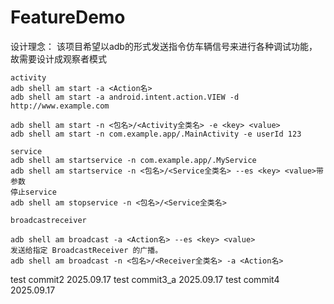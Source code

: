 # FeatureDemo
设计理念：
该项目希望以adb的形式发送指令仿车辆信号来进行各种调试功能，故需要设计成观察者模式

```
activity
adb shell am start -a <Action名>
adb shell am start -a android.intent.action.VIEW -d http://www.example.com

adb shell am start -n <包名>/<Activity全类名> -e <key> <value>
adb shell am start -n com.example.app/.MainActivity -e userId 123

service
adb shell am startservice -n com.example.app/.MyService
adb shell am startservice -n <包名>/<Service全类名> --es <key> <value>带参数
停止service
adb shell am stopservice -n <包名>/<Service全类名>

broadcastreceiver

adb shell am broadcast -a <Action名> --es <key> <value>
发送给指定 BroadcastReceiver 的广播。
adb shell am broadcast -n <包名>/<Receiver全类名> -a <Action名>
```

test commit2 2025.09.17
test commit3_a 2025.09.17
test commit4 2025.09.17